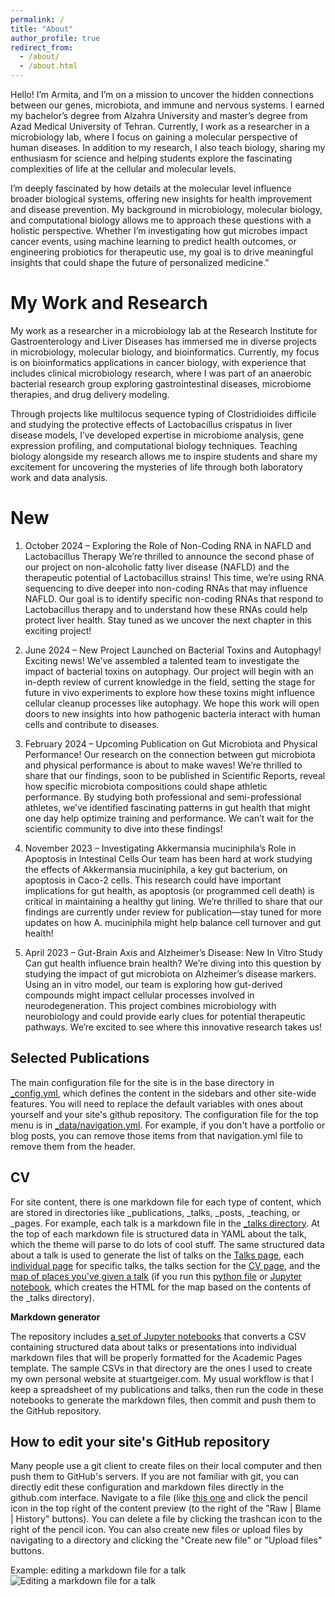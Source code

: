 ```yaml
---
permalink: /
title: "About"
author_profile: true
redirect_from: 
  - /about/
  - /about.html
---
```


Hello! I’m Armita, and I’m on a mission to uncover the hidden connections between our genes, microbiota, and immune and nervous systems. I earned my bachelor’s degree from Alzahra University and master’s degree from Azad Medical University of Tehran. Currently, I work as a researcher in a microbiology lab, where I focus on gaining a molecular perspective of human diseases. In addition to my research, I also teach biology, sharing my enthusiasm for science and helping students explore the fascinating complexities of life at the cellular and molecular levels.

I’m deeply fascinated by how details at the molecular level influence broader biological systems, offering new insights for health improvement and disease prevention. My background in microbiology, molecular biology, and computational biology allows me to approach these questions with a holistic perspective. Whether I’m investigating how gut microbes impact cancer events, using machine learning to predict health outcomes, or engineering probiotics for therapeutic use, my goal is to drive meaningful insights that could shape the future of personalized medicine.”

My Work and Research
======
My work as a researcher in a microbiology lab at the Research Institute for Gastroenterology and Liver Diseases has immersed me in diverse projects in microbiology, molecular biology, and bioinformatics. Currently, my focus is on bioinformatics applications in cancer biology, with experience that includes clinical microbiology research, where I was part of an anaerobic bacterial research group exploring gastrointestinal diseases, microbiome therapies, and drug delivery modeling.

Through projects like multilocus sequence typing of Clostridioides difficile and studying the protective effects of Lactobacillus crispatus in liver disease models, I’ve developed expertise in microbiome analysis, gene expression profiling, and computational biology techniques. Teaching biology alongside my research allows me to inspire students and share my excitement for uncovering the mysteries of life through both laboratory work and data analysis.


New
======
1. October 2024 – Exploring the Role of Non-Coding RNA in NAFLD and Lactobacillus Therapy
               We’re thrilled to announce the second phase of our project on non-alcoholic fatty liver disease (NAFLD) and the therapeutic potential of Lactobacillus strains! This time, we’re using RNA sequencing to dive deeper into non-coding RNAs that may influence NAFLD. Our goal is to identify specific non-coding RNAs that respond to Lactobacillus therapy and to understand how these RNAs could help protect liver health. Stay tuned as we uncover the next chapter in this exciting project!

1. June 2024 – New Project Launched on Bacterial Toxins and Autophagy! 
               Exciting news! We’ve assembled a talented team to investigate the impact of bacterial toxins on autophagy. Our project will begin with an in-depth review of current knowledge in the field, setting the stage for future in vivo experiments to explore how these toxins might influence cellular cleanup processes like autophagy. We hope this work will open doors to new insights into how pathogenic bacteria interact with human cells and contribute to diseases.



1. February 2024 – Upcoming Publication on Gut Microbiota and Physical Performance!
                Our research on the connection between gut microbiota and physical performance is about to make waves! We’re thrilled to share that our findings, soon to be published in Scientific Reports, reveal how specific microbiota compositions could shape athletic performance. By studying both professional and semi-professional athletes, we’ve identified fascinating patterns in gut health that might one day help optimize training and performance. We can’t wait for the scientific community to dive into these findings!



1. November 2023 – Investigating Akkermansia muciniphila’s Role in Apoptosis in Intestinal Cells
               Our team has been hard at work studying the effects of Akkermansia muciniphila, a key gut bacterium, on apoptosis in Caco-2 cells. This research could have important implications for gut health, as apoptosis (or programmed cell death) is critical in maintaining a healthy gut lining. We’re thrilled to share that our findings are currently under review for publication—stay tuned for more updates on how A. muciniphila might help balance cell turnover and gut health!

1. April 2023 – Gut-Brain Axis and Alzheimer’s Disease: New In Vitro Study  
                Can gut health influence brain health? We’re diving into this question by studying the impact of gut microbiota on Alzheimer’s disease markers. Using an in vitro model, our team is exploring how gut-derived compounds might impact cellular processes involved in neurodegeneration. This project combines microbiology with neurobiology and could provide early clues for potential therapeutic pathways. We’re excited to see where this innovative research takes us!


Selected Publications
------
The main configuration file for the site is in the base directory in [_config.yml](https://github.com/academicpages/academicpages.github.io/blob/master/_config.yml), which defines the content in the sidebars and other site-wide features. You will need to replace the default variables with ones about yourself and your site's github repository. The configuration file for the top menu is in [_data/navigation.yml](https://github.com/academicpages/academicpages.github.io/blob/master/_data/navigation.yml). For example, if you don't have a portfolio or blog posts, you can remove those items from that navigation.yml file to remove them from the header. 

CV
------
For site content, there is one markdown file for each type of content, which are stored in directories like _publications, _talks, _posts, _teaching, or _pages. For example, each talk is a markdown file in the [_talks directory](https://github.com/academicpages/academicpages.github.io/tree/master/_talks). At the top of each markdown file is structured data in YAML about the talk, which the theme will parse to do lots of cool stuff. The same structured data about a talk is used to generate the list of talks on the [Talks page](https://academicpages.github.io/talks), each [individual page](https://academicpages.github.io/talks/2012-03-01-talk-1) for specific talks, the talks section for the [CV page](https://academicpages.github.io/cv), and the [map of places you've given a talk](https://academicpages.github.io/talkmap.html) (if you run this [python file](https://github.com/academicpages/academicpages.github.io/blob/master/talkmap.py) or [Jupyter notebook](https://github.com/academicpages/academicpages.github.io/blob/master/talkmap.ipynb), which creates the HTML for the map based on the contents of the _talks directory).

**Markdown generator**

The repository includes [a set of Jupyter notebooks](https://github.com/academicpages/academicpages.github.io/tree/master/markdown_generator
) that converts a CSV containing structured data about talks or presentations into individual markdown files that will be properly formatted for the Academic Pages template. The sample CSVs in that directory are the ones I used to create my own personal website at stuartgeiger.com. My usual workflow is that I keep a spreadsheet of my publications and talks, then run the code in these notebooks to generate the markdown files, then commit and push them to the GitHub repository.

How to edit your site's GitHub repository
------
Many people use a git client to create files on their local computer and then push them to GitHub's servers. If you are not familiar with git, you can directly edit these configuration and markdown files directly in the github.com interface. Navigate to a file (like [this one](https://github.com/academicpages/academicpages.github.io/blob/master/_talks/2012-03-01-talk-1.md) and click the pencil icon in the top right of the content preview (to the right of the "Raw | Blame | History" buttons). You can delete a file by clicking the trashcan icon to the right of the pencil icon. You can also create new files or upload files by navigating to a directory and clicking the "Create new file" or "Upload files" buttons. 

Example: editing a markdown file for a talk
![Editing a markdown file for a talk](/images/editing-talk.png)


